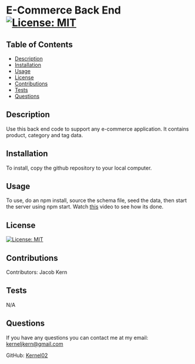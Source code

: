 # E-Commerce Back End [![License: MIT](https://img.shields.io/badge/License-MIT-yellow.svg)](https://opensource.org/licenses/MIT)

## Table of Contents

- [Description](#description)
- [Installation](#installation)
- [Usage](#usage)
- [License](#license)
- [Contributions](#contributions)
- [Tests](#tests)
- [Questions](#questions)

## Description

Use this back end code to support any e-commerce application. It contains product, category and tag data.

## Installation

To install, copy the github repository to your local computer.

## Usage

To use, do an npm install, source the schema file, seed the data, then start the server using npm start. Watch [this](https://watch.screencastify.com/v/OTOMcLb6PrVpeYHukXIr) video to see how its done.

## License

[![License: MIT](https://img.shields.io/badge/License-MIT-yellow.svg)](https://opensource.org/licenses/MIT)

## Contributions

Contributors: Jacob Kern

## Tests

N/A

## Questions

If you have any questions you can contact me at my email: kerneljkern@gmail.com

GitHub: [Kernel02](https://www.github.com/Kernel02)

